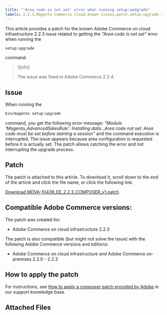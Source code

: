 ```yaml
---
title: "'Area code is not set' error when running setup:updgrade"
labels: 2.2.3,Magento Commerce Cloud,known issues,patch,setup:upgrade,troubleshooting,Adobe Commerce,cloud infrastructure,on-premises
---
```


This article provides a patch for the known Adobe Commerce on cloud infrastructure 2.2.3 issue related to getting the *"Area code is not set"* error when running the

```bash
setup:upgrade
```

command.

>![info]
>
>The issue was fixed in Adobe Commerce 2.2.4.

## Issue

When running the

```bash
bin/magento setup:upgrade
```

command, you get the following error message: *"Module 'Magento\_AdvancedSalesRule': Installing data...Area code not set: Area code must be set before starting a session"* and the command execution is interrupted. The issue appears because area configuration is requested before it is actually set. The patch allows catching the error and not interrupting the upgrade process.

## Patch

The patch is attached to this article. To download it, scroll down to the end of the article and click the file name, or click the following link:

 [Download MDVA-10439\_EE\_2.2.3\_COMPOSER\_v1.patch](assets/MDVA-10439_EE_2.2.3_COMPOSER_v1.patch.zip)

## Compatible Adobe Commerce versions:

The patch was created for:

* Adobe Commerce on cloud infrastructure 2.2.3

The patch is also compatible (but might not solve the issue) with the following Adobe Commerce versions and editions:

* Adobe Commerce on cloud infrastructure and Adobe Commerce on-premises 2.2.0 - 2.2.3

## How to apply the patch

For instructions, see [How to apply a composer patch provided by Adobe](https://support.magento.com/hc/en-us/articles/360028367731) in our support knowledge base.

## Attached Files
